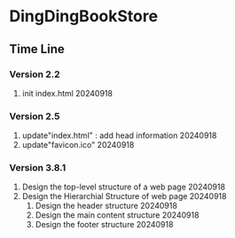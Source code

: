 # DingDingBookStore

## Time Line

### Version 2.2
1. init index.html 20240918

### Version 2.5
1. update"index.html" : add head information 20240918
2. update"favicon.ico" 20240918

### Version 3.8.1
1. Design the top-level structure of a web page 20240918
2. Design the Hierarchial Structure of web page 20240918
    1. Design the header structure 20240918
    2. Design the main content structure 20240918
    3. Design the footer structure 20240918
